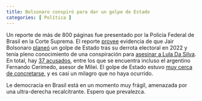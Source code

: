 ```yaml
---
title: Bolsonaro conspiró para dar un golpe de Estado 
categories: [ Política ]
---
```


Un reporte de más de 800 páginas fue presentado por la Policía Federal
de Brasil en la Corte Suprema. El reporte [provee](https://www.reuters.com/world/brazils-bolsonaro-had-direct-role-planning-coup-attempt-police-say-2024-11-26/) 
evidencia de que Jair Bolsonaro [planeó](https://www.aljazeera.com/news/2024/11/26/brazil-ex-president-bolsonaro-plotted-election-coup-police-report) un golpe de Estado
tras su derrota electoral en 2022 y tenía pleno conocimiento
de una conspiración para [asesinar a Lula Da Silva](https://www.aljazeera.com/news/2024/11/19/brazil-arrests-five-suspects-in-alleged-lula-assassination-plot). 
En total, hay [37 acusados](https://www.theguardian.com/world/2024/nov/21/jair-bolsonaro-charged-coup-plot), 
entre los que se encuentra incluso el argentino Fernando Cerimedo,
asesor de Milei. El golpe de Estado estuvo [muy cerca de concretarse](https://www.theguardian.com/world/2024/nov/26/brazil-almost-suffered-far-right-military-coup-police-report-claims),
y es casi un milagro que no haya ocurrido.

Le democracia en Brasil está en un momento muy frágil, amenazada por una
ultra-derecha recalcitrante. Espero que prevalezca.
